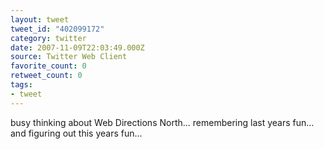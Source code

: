 ```yaml
---
layout: tweet
tweet_id: "402099172"
category: twitter
date: 2007-11-09T22:03:49.000Z
source: Twitter Web Client
favorite_count: 0
retweet_count: 0
tags:
- tweet
---
```


busy thinking about Web Directions North... remembering last years fun... and figuring out this years fun...
